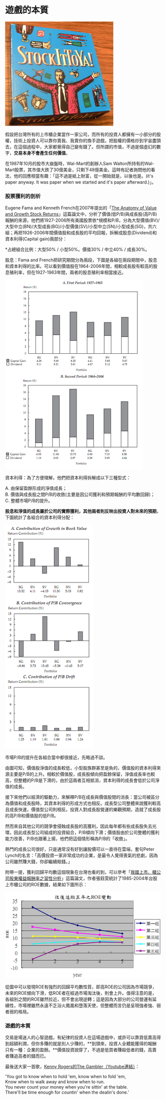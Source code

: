 # 遊戲的本質

![&#x5176;&#x5BE6;&#x9084;&#x771F;&#x7684;&#x8DDF;&#x5927;&#x5BCC;&#x7FC1;&#x6709;&#x9EDE;&#x50CF;](../.gitbook/assets/stockittoya.jpg)

假設把台灣所有的上市櫃企業當作一家公司，而所有的投資人都擁有一小部分的股權，技術上投資人可以靠你賣我、我賣你的換手遊戲，把股權的價格炒到宇宙盡頭去，在這個過程中，大家都覺得自己變有錢了。但所謂的市值，不過是個虛幻的數字，**交易本身不會產生任何價值**。  
  
在1987年10月的股市大崩盤時，Wal-Mart的創辦人Sam Walton所持有的Wal-Mart股票，其市值大跌了30億美金，只剩下48億美金。這時有記者詢問他的看法，他的回應相當有趣：「這不過是紙上財富，從一開始就是，以後也是。\(it's paper anyway. It was paper when we started and it's paper afterward.\)」。

### **股票獲利的剖析**

Eugene Fama and Kenneth French在2007年提出的「[The Anatomy of Value and Growth Stock Returns](http://www.cfapubs.org/doi/pdf/10.2469/faj.v63.n6.4926)」這篇論文中，分析了價值\(低P/B\)與成長股\(高P/B\)報酬的來源，他們將1927-2006所有美國股票依\*規模和P/B，分為大型價值\(BV\)/大型中立\(BN\)/大型成長\(BG\)/小型價值\(SV\)/小型中立\(SN\)/小型成長\(SG\)，共六組；再把1926-2006年間價值股和成長股的平均回報，拆解成股息\(Dividend\)和資本利得\(Capital gain\)兩部分：  
  
\*占總組合比例：大型50% / 小型50%。價值30% / 中立40% / 成長30%。  
  
股息：Fama and French把研究期間分為兩段，下圖是各組在兩段期間中，股息和資本利得的比率。可以看到價值股在1964-2006年間，相較成長股有較高的股息殖利率，但在1927-1963年間，兩者的股息殖利率相當接近。

![](../.gitbook/assets/return-style.png)

資本利得：為了方便理解，他們把資本利得拆解成以下三種型式：  
  
A. 由保留盈餘形成的淨值成長；  
B. 價值與成長股之間P/B的收斂\(主要是因公司獲利和預期報酬的平均數回歸\)；  
C. 整體市場P/B的提升。  
  
**股息和淨值的成長屬於公司的實際獲利，其他兩者則反映出投資人對未來的預期**，下圖統計了各組合的資本利得分配：  


![](../.gitbook/assets/capital-gain.png)

市場P/B的提升在各組合當中都很接近，先略過不談。  
  
由圖可知，價值股淨值的成長較低，小型股族群甚至是負的，價值股的資本利得來源主要是P/B的上升。相較於價值股，成長股傾向把盈餘保留，淨值成長率也較高，但整體的P/B是下滑的，由於這兩者互相抵消，資本利得的成長會低於公司淨值的成長。  
  
接下來他們以經濟的驅動力，來解釋P/B在成長與價值股間的消長：當公司被區分為價值和成長股時，其資本利得的形成方式也相反。成長型公司整體來說獲利較高且成長快速，價值型公司則相反。投資人對成長股營運的樂觀預期，造就了成長股的高P/B和價值股的低P/B。  
  
然而來自其他公司的競爭會侵蝕成長股的高獲利，因此每年都有些成長股失去光環，因此成長型公司組成的投資組合，P/B傾向下滑；價值股由於公司整體的獲利能力改善，P/B也跟著上揚，他們把這個情形稱為P/B的「收斂」。  
  
熱門的成長公司很好，只是通常沒有好到讓股價可以一直待在雲端，套句Peter Lynch的名言：「高價投資一家非常成功的企業，是最令人覺得喪氣的悲劇，因為公司雖然賺大錢，你卻繼續賠錢。」  
  
附帶一提，獲利回歸平均數這個現象在台灣也看的到，可以參考「[我國上市、櫃公司股東權益報酬率之習性分析](http://ndltd.ncl.edu.tw/cgi-bin/gs32/gsweb.cgi?o=dnclcdr&s=id=%22094YUNT5121029%22.&searchmode=basic)」這篇論文，作者張鈺雯統計了1985-2004年台股上市櫃公司的ROE數據，結果如下圖所示：  


![](../.gitbook/assets/roe.png)

從圖中可以發現ROE有強烈的回歸平均數性質，即高ROE的公司因為市場競爭，未來的ROE傾向下滑，低ROE者在經過市場淘汰後，則會上升。值得注意的是，各組別之間的ROE雖然拉近，但不會出現逆轉；這是因為大部分的公司營運有延續性，市場裡雖然永遠不乏浴火鳳凰和墮落天使，但整體而言仍是呈現強者強、弱者弱的格局。

### **遊戲的本質**

交易是場迷人的心智遊戲，有紀律的投資人在這場遊戲中，或許可以靠買低賣高得到超額利潤，但你多賺的就是別人少賺的，**到頭來，投資人全體能獲得的報酬只有一種：企業的盈餘。**價值投資說穿了，不過是低買者賺殺低者的錢，高賣者賺追高者的錢而已。  
  
最後送大家一首歌，[Kenny Rogers的The Gambler（Youtube連結）](https://www.youtube.com/watch?v=kn481KcjvMo)：  
  
'You got to know when to hold 'em, know when to fold 'em,  
Know when to walk away and know when to run.  
You never count your money when you're sittin' at the table.  
There'll be time enough for countin' when the dealin's done.'

